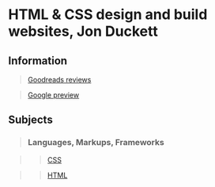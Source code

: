# HTML & CSS design and build websites, Jon Duckett

## Information

>[Goodreads reviews](https://www.goodreads.com/book/show/10361330-html-and-css)

>[Google preview](https://books.google.ie/books/about/HTML_and_CSS.html?id=blCyf8XF41sC&printsec=frontcover&source=kp_read_button&redir_esc=y#v=onepage&q&f=false)

## Subjects

>### Languages, Markups, Frameworks

>>[CSS](../subjects/css.md)

>>[HTML](../subjects/html.md)
